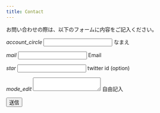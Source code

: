 ```yaml
---
title: Contact
---
```


お問い合わせの際は、以下のフォームに内容をご記入ください。

<form name="contact" method="POST" data-netlify="true">
  <p class="input-field">
    <i class="material-icons prefix">account_circle</i>
    <input id="name" type="text" class="validate">
    <label for="name">なまえ</label>
  </p>
  <p class="input-field">
    <i class="material-icons prefix">mail</i>
    <input id="mail" type="email" class="validate">
    <label for="mail">Email</label>
  </p>
  <p class="input-field">
    <i class="material-icons prefix">star</i>
    <input id="twitter" type="text">
    <label for="twitter">twitter id (option)</label>
  </p>
  <p class="input-field">
    <i class="material-icons prefix">mode_edit</i>
    <textarea id="message" class="materialize-textarea"></textarea>
    <label for="message">自由記入</label>
  </p>
  <p>
    <button type="submit" class="waves-effect waves-light btn">送信</button>
  </p>
</form>
